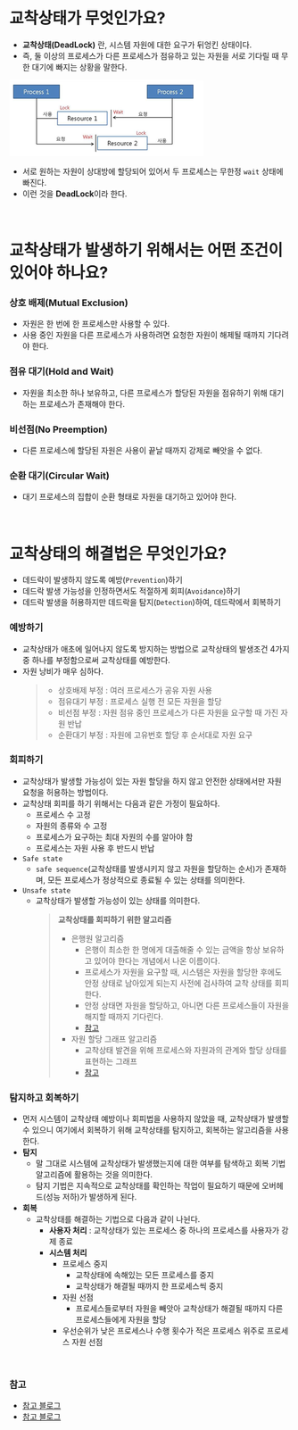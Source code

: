 # 교착상태가 무엇인가요?

- **교착상태(DeadLock)** 란, 시스템 자원에 대한 요구가 뒤엉킨 상태이다.
- 즉, 둘 이상의 프로세스가 다른 프로세스가 점유하고 있는 자원을 서로 기다릴 때 무한 대기에 빠지는 상황을 말한다.

![img_2.png](image/img_2.png)

- 서로 원하는 자원이 상대방에 할당되어 있어서 두 프로세스는 무한정 `wait` 상태에 빠진다.
- 이런 것을 **DeadLock**이라 한다.

<br>

# 교착상태가 발생하기 위해서는 어떤 조건이 있어야 하나요?

### 상호 배제(Mutual Exclusion)

- 자원은 한 번에 한 프로세스만 사용할 수 있다.
- 사용 중인 자원을 다른 프로세스가 사용하려면 요청한 자원이 해제될 때까지 기다려야 한다.

### 점유 대기(Hold and Wait)

- 자원을 최소한 하나 보유하고, 다른 프로세스가 할당된 자원을 점유하기 위해 대기하는 프로세스가 존재해야 한다.

### 비선점(No Preemption)

- 다른 프로세스에 할당된 자원은 사용이 끝날 때까지 강제로 빼앗을 수 없다.

### 순환 대기(Circular Wait)

- 대기 프로세스의 집합이 순환 형태로 자원을 대기하고 있어야 한다.

<br>

# 교착상태의 해결법은 무엇인가요?

- 데드락이 발생하지 않도록 예방(`Prevention`)하기
- 데드락 발생 가능성을 인정하면서도 적절하게 회피(`Avoidance`)하기
- 데드락 발생을 허용하지만 데드락을 탐지(`Detection`)하여, 데드락에서 회복하기

### 예방하기

- 교착상태가 애초에 일어나지 않도록 방지하는 방법으로 교착상태의 발생조건 4가지 중 하나를 부정함으로써 교착상태를 예방한다.
- 자원 낭비가 매우 심하다.
  > - 상호배제 부정 : 여러 프로세스가 공유 자원 사용
  > - 점유대기 부정 : 프로세스 실행 전 모든 자원을 할당
  > - 비선점 부정 : 자원 점유 중인 프로세스가 다른 자원을 요구할 때 가진 자원 반납
  > - 순환대기 부정 : 자원에 고유번호 할당 후 순서대로 자원 요구

### 회피하기

- 교착상태가 발생할 가능성이 있는 자원 할당을 하지 않고 안전한 상태에서만 자원 요청을 허용하는 방법이다.
- 교착상태 회피를 하기 위해서는 다음과 같은 가정이 필요하다.
  - 프로세스 수 고정
  - 자원의 종류와 수 고정
  - 프로세스가 요구하는 최대 자원의 수를 알아야 함
  - 프로세스는 자원 사용 후 반드시 반납
- `Safe state`
  - `safe sequence`(교착상태를 발생시키지 않고 자원을 할당하는 순서)가 존재하며, 모든 프로세스가 정상적으로 종료될 수 있는 상태를 의미한다.
- `Unsafe state`
  - 교착상태가 발생할 가능성이 있는 상태를 의미한다.
    > **교착상태를 회피하기 위한 알고리즘**
    >
    > - 은행원 알고리즘
    >   - 은행이 최소한 한 명에게 대출해줄 수 있는 금액을 항상 보유하고 있어야 한다는 개념에서 나온 이름이다.
    >   - 프로세스가 자원을 요구할 때, 시스템은 자원을 할당한 후에도 안정 상태로 남아있게 되는지 사전에 검사하여 교착 상태를 회피한다.
    >   - 안정 상태면 자원을 할당하고, 아니면 다른 프로세스들이 자원을 해지할 때까지 기다린다.
    >   - [참고](https://velog.io/@minu-j/%EC%9A%B4%EC%98%81%EC%B2%B4%EC%A0%9C-%EB%A7%8C%ED%99%94%EB%A1%9C-%EC%95%8C%EC%95%84%EB%B3%B4%EB%8A%94-%EC%9D%80%ED%96%89%EC%9B%90-%EC%95%8C%EA%B3%A0%EB%A6%AC%EC%A6%98-%EA%B5%90%EC%B0%A9%EC%83%81%ED%83%9C-%ED%9A%8C%ED%94%BC-%EC%95%8C%EA%B3%A0%EB%A6%AC%EC%A6%98)
    > - 자원 할당 그래프 알고리즘
    >   - 교착상태 발견을 위해 프로세스와 자원과의 관계와 할당 상태를 표현하는 그래프
    >   - [참고](https://blog.skby.net/%EC%9E%90%EC%9B%90-%ED%95%A0%EB%8B%B9-%EA%B7%B8%EB%9E%98%ED%94%84-resource-allocation-graph/)

### 탐지하고 회복하기

- 먼저 시스템이 교착상태 예방이나 회피법을 사용하지 않았을 때, 교착상태가 발생할 수 있으니 여기에서 회복하기 위해 교착상태를 탐지하고, 회복하는 알고리즘을 사용한다.
- **탐지**
  - 말 그대로 시스템에 교착상태가 발생했는지에 대한 여부를 탐색하고 회복 기법 알고리즘에 활용하는 것을 의미한다.
  - 탐지 기법은 지속적으로 교착상태를 확인하는 작업이 필요하기 때문에 오버헤드(성능 저하)가 발생하게 된다.
- **회복**
  - 교착상태를 해결하는 기법으로 다음과 같이 나뉜다.
    - **사용자 처리** : 교착상태가 있는 프로세스 중 하나의 프로세스를 사용자가 강제 종료
    - **시스템 처리**
      - 프로세스 중지
        - 교착상태에 속해있는 모든 프로세스를 중지
        - 교착상태가 해결될 때까지 한 프로세스씩 중지
      - 자원 선점
        - 프로세스들로부터 자원을 빼앗아 교착상태가 해결될 때까지 다른 프로세스들에게 자원을 할당
      - 우선순위가 낮은 프로세스나 수행 횟수가 적은 프로세스 위주로 프로세스 자원 선점

<br>

### 참고

- [참고 블로그](https://velog.io/@seorim0801/%EC%9D%80%ED%96%89%EC%9B%90-%EC%95%8C%EA%B3%A0%EB%A6%AC%EC%A6%98)
- [참고 블로그](https://gyoogle.dev/blog/computer-science/operating-system/DeadLock.html)

